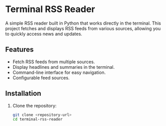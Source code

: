 # Terminal RSS Reader

A simple RSS reader built in Python that works directly in the terminal. This project fetches and displays RSS feeds from various sources, allowing you to quickly access news and updates.

## Features
- Fetch RSS feeds from multiple sources.
- Display headlines and summaries in the terminal.
- Command-line interface for easy navigation.
- Configurable feed sources.

## Installation

1. Clone the repository:
   ```bash
   git clone <repository-url>
   cd terminal-rss-reader
   ```
